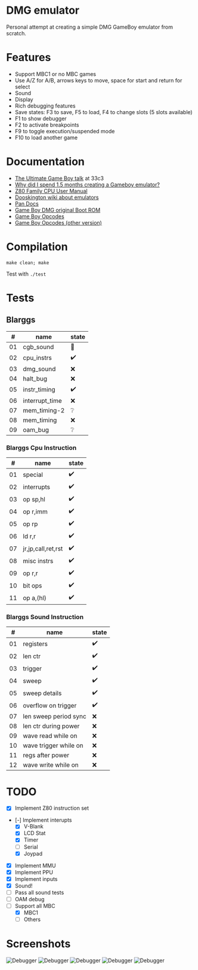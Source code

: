 # DMG emulator

Personal attempt at creating a simple DMG GameBoy emulator from scratch.

# Features

* Support MBC1 or no MBC games
* Use A/Z for A/B, arrows keys to move, space for start and return for select
* Sound
* Display
* Rich debugging features
* Save states: F3 to save, F5 to load, F4 to change slots (5 slots available)
* F1 to show debugger
* F2 to activate breakpoints
* F9 to toggle execution/suspended mode
* F10 to load another game


# Documentation

* [The Ultimate Game Boy talk](https://www.youtube.com/watch?v=HyzD8pNlpwI) at 33c3
* [Why did I spend 1.5 months creating a Gameboy emulator?](http://blog.rekawek.eu/2017/02/09/coffee-gb/)
* [Z80 Family CPU User Manual](http://www.myquest.nl/z80undocumented/z80cpu_um.pdf)
* [Dooskington wiki about emulators](https://github.com/Dooskington/GameLad/wiki)
* [Pan Docs](http://bgb.bircd.org/pandocs.htm)
* [Game Boy DMG original Boot ROM](http://gbdev.gg8.se/wiki/articles/Gameboy_Bootstrap_ROM)
* [Game Boy Opcodes](http://www.pastraiser.com/cpu/gameboy/gameboy_opcodes.html)
* [Game Boy Opcodes (other version)](https://gamehacking.org/faqs/GameBoy_Z80_Opcode_Map.html)

# Compilation

```
make clean; make
```

Test with `./test`

# Tests
## Blarggs

|# |name               |state             |
|- |-                  |-                 |
|01|cgb_sound          |:no_entry_sign:   |
|02|cpu_instrs         |:heavy_check_mark:|
|03|dmg_sound          |:x:               |
|04|halt_bug           |:x:               |
|05|instr_timing       |:heavy_check_mark:|
|06|interrupt_time     |:x:               |
|07|mem_timing-2       |:grey_question:   |
|08|mem_timing         |:x:               |
|09|oam_bug            |:grey_question:   |

### Blarggs Cpu Instruction

|# |name               |state             |
|- |-                  |-                 |
|01|special            |:heavy_check_mark:|
|02|interrupts         |:heavy_check_mark:|
|03|op sp,hl           |:heavy_check_mark:|
|04|op r,imm           |:heavy_check_mark:|
|05|op rp              |:heavy_check_mark:|
|06|ld r,r             |:heavy_check_mark:|
|07|jr,jp,call,ret,rst |:heavy_check_mark:|
|08|misc instrs        |:heavy_check_mark:|
|09|op r,r             |:heavy_check_mark:|
|10|bit ops            |:heavy_check_mark:|
|11|op a,(hl)          |:heavy_check_mark:|

### Blarggs Sound Instruction

|# |name                   |state             |
|- |-                      |-                 |
|01|registers              |:heavy_check_mark:|
|02|len ctr                |:heavy_check_mark:|
|03|trigger                |:heavy_check_mark:|
|04|sweep                  |:heavy_check_mark:|
|05|sweep details          |:heavy_check_mark:|
|06|overflow on trigger    |:heavy_check_mark:|
|07|len sweep period sync  |:x:               |
|08|len ctr during power   |:x:               |
|09|wave read while on     |:x:               |
|10|wave trigger while on  |:x:               |
|11|regs after power       |:x:               |
|12|wave write while on    |:x:               |

# TODO

* [x] Implement Z80 instruction set
* [-] Implement interupts
    * [x] V-Blank
    * [x] LCD Stat
    * [x] Timer
    * [ ] Serial
    * [x] Joypad
* [x] Implement MMU
* [x] Implement PPU
* [x] Implement inputs
* [x] Sound!
* [ ] Pass all sound tests
* [ ] OAM debug
* [ ] Support all MBC
    * [x] MBC1
    * [ ] Others

# Screenshots

![Debugger](img/debugger.png)
![Debugger](img/tetris.png)
![Debugger](img/tetris2.png)
![Debugger](img/super_mario.png)
![Debugger](img/zelda.png)
